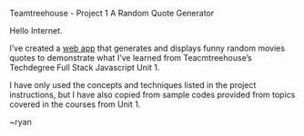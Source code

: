 Teamtreehouse - Project 1
A Random Quote Generator

Hello Internet.

I’ve created a [web app](https://ragatep.github.io/A_Random_Quote_Generator/) that generates and displays funny random movies quotes to demonstrate what I’ve learned from Teacmtreehouse’s Techdegree Full Stack Javascript Unit 1.

I have only used the concepts and techniques listed in the project instructions, but I have also copied from sample codes provided from topics covered in the courses from Unit 1.

~ryan
